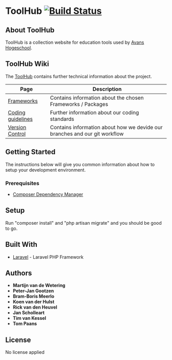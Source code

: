 # ToolHub [![Build Status](https://travis-ci.com/Peter-JanGootzen/ToolHub.svg?token=gKkRerZGe1KXx3pyWUTq&branch=master)](https://travis-ci.com/Peter-JanGootzen/ToolHub)

## About ToolHub

ToolHub is a collection website for education tools used by [Avans Hogeschool](http://www.avans.nl/).

## ToolHub Wiki

The [ToolHub](https://github.com/Peter-JanGootzen/ToolHub/wiki) contains further technical information about the project.

| Page       | Description |
| ------------- | ------------- |
| [Frameworks](https://github.com/Peter-JanGootzen/ToolHub/wiki/Frameworks)  | Contains information about the chosen Frameworks / Packages  |
| [Coding guidelines](https://github.com/Peter-JanGootzen/ToolHub/wiki/Coding-Guidelines) | Further information about our coding standards  |
| [Version Control](https://github.com/Peter-JanGootzen/ToolHub/wiki/Version-Control)  | Contains information about how we devide our branches and our git workflow  |

## Getting Started

The instructions below will give you common information about how to setup your development environment.

### Prerequisites

* [Composer Dependency Manager](https://getcomposer.org/)

## Setup

Run "composer install" and "php artisan migrate" and you should be good to go.

## Built With

* [Laravel](https://laravel.com) - Laravel PHP Framework


## Authors

* **Martijn van de Wetering**
* **Peter-Jan Gootzen**
* **Bram-Boris Meerlo**
* **Koen van der Hulst**
* **Rick van den Heuvel**
* **Jan Scholleart**
* **Tim van Kessel**
* **Tom Paans**

## License

No license applied

